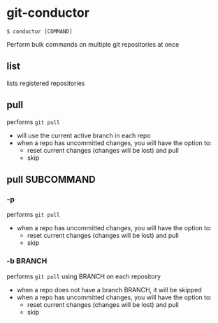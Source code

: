 # git-conductor

`$ conductor [COMMAND]`

Perform bulk commands on multiple git repositories at once

## list

lists registered repositories

## pull

performs `git pull`

* will use the current active branch in each repo
* when a repo has uncommitted changes, you will have the option to:
  * reset current changes (changes will be lost) and pull
  * skip

## pull SUBCOMMAND

### -p

performs `git pull`

* when a repo has uncommitted changes, you will have the option to:
  * reset current changes (changes will be lost) and pull
  * skip

### -b BRANCH

performs `git pull`  using BRANCH on each repository

* when a repo does not have a branch BRANCH, it will be skipped
* when a repo has uncommitted changes, you will have the option to:
  * reset current changes (changes will be lost) and pull
  * skip
